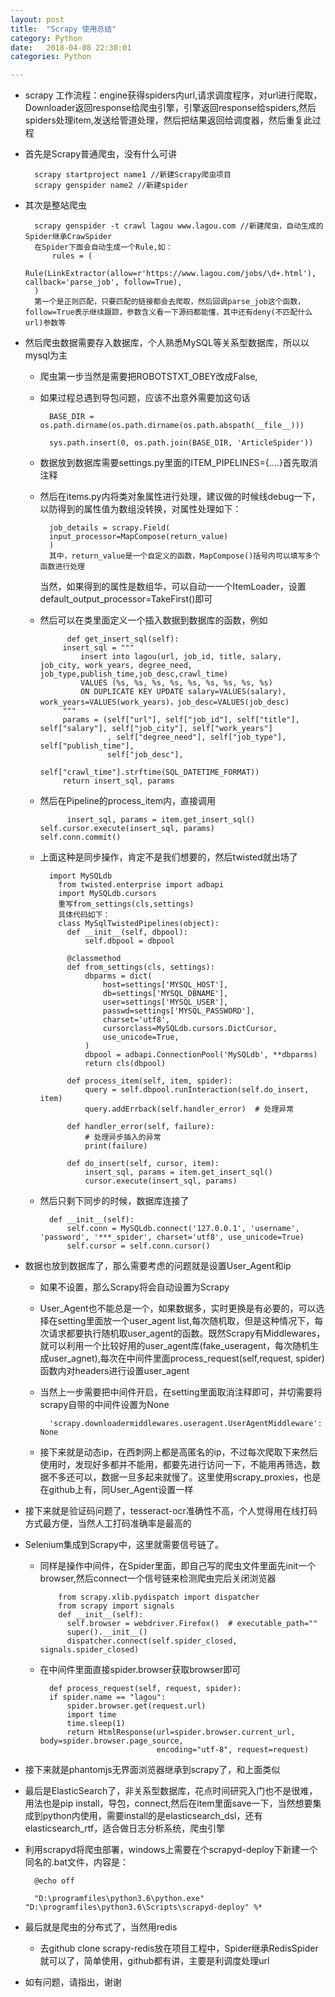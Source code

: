 ```yaml
---
layout: post
title:  "Scrapy 使用总结"
category: Python
date:   2018-04-08 22:30:01
categories: Python

---
```

* scrapy 工作流程：engine获得spiders内url,请求调度程序，对url进行爬取，Downloader返回response给爬虫引擎，引擎返回response给spiders,然后spiders处理item,发送给管道处理，然后把结果返回给调度器，然后重复此过程
* 首先是Scrapy普通爬虫，没有什么可讲

	    scrapy startproject name1 //新建Scrapy爬虫项目
	    scrapy genspider name2 //新建spider
    

* 其次是整站爬虫
    
    
	    scrapy genspider -t crawl lagou www.lagou.com //新建爬虫，自动生成的Spider继承CrawSpider
	    在Spider下面会自动生成一个Rule,如：
	        rules = (
	        Rule(LinkExtractor(allow=r'https://www.lagou.com/jobs/\d+.html'), callback='parse_job', follow=True),
	    )
	    第一个是正则匹配，只要匹配的链接都会去爬取，然后回调parse_job这个函数，follow=True表示继续跟踪，参数含义看一下源码都能懂，其中还有deny(不匹配什么url)参数等
* 然后爬虫数据需要存入数据库，个人熟悉MySQL等关系型数据库，所以以mysql为主
    * 爬虫第一步当然是需要把ROBOTSTXT_OBEY改成False,
    * 如果过程总遇到导包问题，应该不出意外需要加这句话
    
            BASE_DIR = os.path.dirname(os.path.dirname(os.path.abspath(__file__)))

          	sys.path.insert(0, os.path.join(BASE_DIR, 'ArticleSpider'))
    * 数据放到数据库需要settings.py里面的ITEM_PIPELINES={....}首先取消注释
    * 然后在items.py内将类对象属性进行处理，建议做的时候线debug一下，以防得到的属性值为数组没转换，对属性处理如下：
    
            job_details = scrapy.Field(
            input_processor=MapCompose(return_value)
            ) 
            其中，return_value是一个自定义的函数，MapCompose()括号内可以填写多个函数进行处理
        当然，如果得到的属性是数组华，可以自动一一个ItemLoader，设置default_output_processor=TakeFirst()即可
     * 然后可以在类里面定义一个插入数据到数据库的函数，例如
     
	             def get_insert_sql(self):
	            insert_sql = """
	                insert into lagou(url, job_id, title, salary, job_city, work_years, degree_need, job_type,publish_time,job_desc,crawl_time)
	                VALUES (%s, %s, %s, %s, %s, %s, %s, %s, %s)
	                ON DUPLICATE KEY UPDATE salary=VALUES(salary), work_years=VALUES(work_years)，job_desc=VALUES(job_desc)
	            """
	            params = (self["url"], self["job_id"], self["title"], self["salary"], self["job_city"], self["work_years"]
	                      , self["degree_need"], self["job_type"], self["publish_time"], 
	                      self["job_desc"],
	                      self["crawl_time"].strftime(SQL_DATETIME_FORMAT))
	            return insert_sql, params
            
    * 然后在Pipeline的process_item内，直接调用
    
                insert_sql, params = item.get_insert_sql()
          self.cursor.execute(insert_sql, params)
          self.conn.commit()
          
    * 上面这种是同步操作，肯定不是我们想要的，然后twisted就出场了
    
         	import MySQLdb
	          from twisted.enterprise import adbapi
	          import MySQLdb.cursors
	          重写from_settings(cls,settings)
	          具体代码如下：
	          class MySqlTwistedPipelines(object):
	            def __init__(self, dbpool):
	                self.dbpool = dbpool
        
	            @classmethod
	            def from_settings(cls, settings):
	                dbparms = dict(
	                    host=settings['MYSQL_HOST'],
	                    db=settings['MYSQL_DBNAME'],
	                    user=settings['MYSQL_USER'],
	                    passwd=settings['MYSQL_PASSWORD'],
	                    charset='utf8',
	                    cursorclass=MySQLdb.cursors.DictCursor,
	                    use_unicode=True,
	                )
	                dbpool = adbapi.ConnectionPool('MySQLdb', **dbparms)
	                return cls(dbpool)
	        
	            def process_item(self, item, spider):
	                query = self.dbpool.runInteraction(self.do_insert, item)
	                query.addErrback(self.handler_error)  # 处理异常
	        
	            def handler_error(self, failure):
	                # 处理异步插入的异常
	                print(failure)
	        
	            def do_insert(self, cursor, item):
	                insert_sql, params = item.get_insert_sql()
	                cursor.execute(insert_sql, params)
    * 然后只剩下同步的时候，数据库连接了
        
           	def __init__(self):
            	self.conn = MySQLdb.connect('127.0.0.1', 'username', 'password', '***_spider', charset='utf8', use_unicode=True)
            	self.cursor = self.conn.cursor()
            
* 数据也放到数据库了，那么需要考虑的问题就是设置User_Agent和ip
    * 如果不设置，那么Scrapy将会自动设置为Scrapy
    * User_Agent也不能总是一个，如果数据多，实时更换是有必要的，可以选择在setting里面放一个user_agent list,每次随机取，但是这种情况下，每次请求都要执行随机取user_agent的函数。既然Scrapy有Middlewares，就可以利用一个比较好用的user_agent库(fake_useragent，每次随机生成user_agnet),每次在中间件里面process_request(self,request, spider)函数内对headers进行设置user_agent

    * 当然上一步需要把中间件开启，在setting里面取消注释即可，并切需要将scrapy自带的中间件设置为None

            'scrapy.downloadermiddlewares.useragent.UserAgentMiddleware': None
        
    * 接下来就是动态ip，在西刺网上都是高匿名的ip，不过每次爬取下来然后使用时，发现好多都并不能用，都要先进行访问一下，不能用再筛选，数据不多还可以，数据一旦多起来就慢了。这里使用scrapy_proxies，也是在github上有，同User_Agent设置一样
    
* 接下来就是验证码问题了，tesseract-ocr准确性不高，个人觉得用在线打码方式最方便，当然人工打码准确率是最高的
* Selenium集成到Scrapy中，这里就需要信号链了。
    * 同样是操作中间件，在Spider里面，即自己写的爬虫文件里面先init一个browser,然后connect一个信号链来检测爬虫完后关闭浏览器
    
              from scrapy.xlib.pydispatch import dispatcher
	          from scrapy import signals
	          def __init__(self):
	            self.browser = webdriver.Firefox()  # executable_path=""
	            super().__init__()
	            dispatcher.connect(self.spider_closed, signals.spider_closed)
    * 在中间件里面直接spider.browser获取browser即可
    
            def process_request(self, request, spider):
            if spider.name == "lagou":
                spider.browser.get(request.url)
                import time
                time.sleep(1)
                return HtmlResponse(url=spider.browser.current_url, body=spider.browser.page_source,
                                    encoding="utf-8", request=request)
* 接下来就是phantomjs无界面浏览器继承到scrapy了，和上面类似
* 最后是ElasticSearch了，非关系型数据库，花点时间研究入门也不是很难，用法也是pip install，导包，connect,然后在item里面save一下，当然想要集成到python内使用，需要install的是elasticsearch_dsl，还有elasticsearch_rtf，适合做日志分析系统，爬虫引擎
* 利用scrapyd将爬虫部署，windows上需要在个scrapyd-deploy下新建一个同名的.bat文件，内容是：
    
        @echo off
        
     	"D:\programfiles\python3.6\python.exe" "D:\programfiles\python3.6\Scripts\scrapyd-deploy" %*
    
* 最后就是爬虫的分布式了，当然用redis
    * 去github clone scrapy-redis放在项目工程中，Spider继承RedisSpider就可以了，简单使用，github都有讲，主要是利调度处理url
* 如有问题，请指出，谢谢